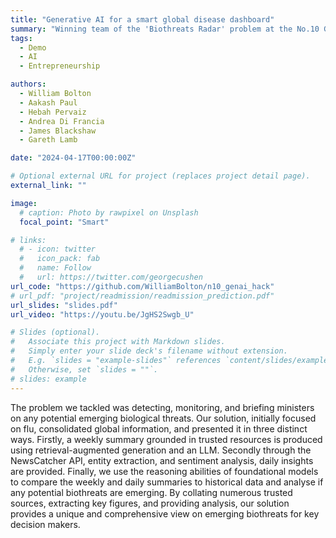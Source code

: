 ```yaml
---
title: "Generative AI for a smart global disease dashboard"
summary: "Winning team of the 'Biothreats Radar' problem at the No.10 Generative AI Hackathon 2024"
tags:
  - Demo
  - AI
  - Entrepreneurship

authors:
  - William Bolton
  - Aakash Paul
  - Hebah Pervaiz
  - Andrea Di Francia
  - James Blackshaw
  - Gareth Lamb

date: "2024-04-17T00:00:00Z"

# Optional external URL for project (replaces project detail page).
external_link: ""

image:
  # caption: Photo by rawpixel on Unsplash
  focal_point: "Smart"

# links:
  # - icon: twitter
  #   icon_pack: fab
  #   name: Follow
  #   url: https://twitter.com/georgecushen
url_code: "https://github.com/WilliamBolton/n10_genai_hack"
# url_pdf: "project/readmission/readmission_prediction.pdf"
url_slides: "slides.pdf"
url_video: "https://youtu.be/JgHS2Swgb_U"

# Slides (optional).
#   Associate this project with Markdown slides.
#   Simply enter your slide deck's filename without extension.
#   E.g. `slides = "example-slides"` references `content/slides/example-slides.md`.
#   Otherwise, set `slides = ""`.
# slides: example
---
```


The problem we tackled was detecting, monitoring, and briefing ministers on any potential emerging biological threats. Our solution, initially focused on flu, consolidated global information, and presented it in three distinct ways. Firstly, a weekly summary grounded in trusted resources is produced using retrieval-augmented generation and an LLM. Secondly through the NewsCatcher API, entity extraction, and sentiment analysis, daily insights are provided. Finally, we use the reasoning abilities of foundational models to compare the weekly and daily summaries to historical data and analyse if any potential biothreats are emerging. By collating numerous trusted sources, extracting key figures, and providing analysis, our solution provides a unique and comprehensive view on emerging biothreats for key decision makers.
